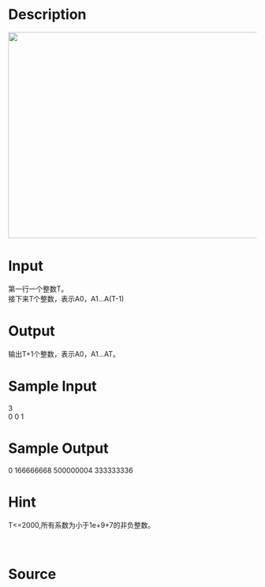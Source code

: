 
# Description

<div class="content"><p><img src="/source/bzoj/3896/img/aHR0cHM6Ly9seWRzeS5jb20vSnVkZ2VPbmxpbmUvdXBsb2FkLzIwMTUwMi8xMTExLmpwZw==.jpg" width="681" height="418" alt=""/></p>
<p></p></div>

# Input

<div class="content"><div>第一行一个整数T。</div>
<div>接下来T个整数，表示A0，A1…A(T-1)</div>
<p></p></div>

# Output

<div class="content"><div>输出T+1个整数，表示A0，A1…AT。</div>
<p></p></div>

# Sample Input

<div class="content"><span class="sampledata">3<br/>
0 0 1</span></div>

# Sample Output

<div class="content"><span class="sampledata">0 166666668 500000004 333333336<br/>
</span></div>

# Hint

<div class="content"><p></p><div>T&lt;=2000,所有系数为小于1e+9+7的非负整数。</div><br/>
<div></div><br/>
<p></p><p></p></div>

# Source

<div class="content"><p><a href="problemset.php?search="></a></p></div>

